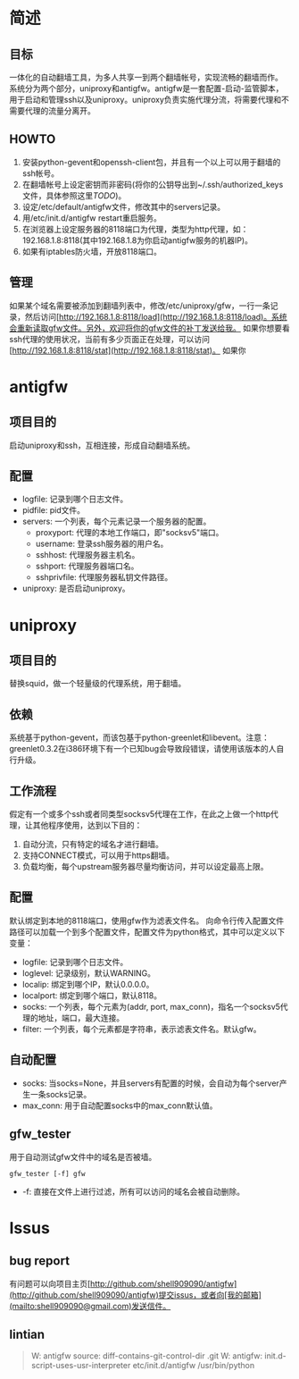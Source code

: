 # 简述 #

## 目标 ##
一体化的自动翻墙工具，为多人共享一到两个翻墙帐号，实现流畅的翻墙而作。
系统分为两个部分，uniproxy和antigfw。antigfw是一套配置-启动-监管脚本，用于启动和管理ssh以及uniproxy。uniproxy负责实施代理分流，将需要代理和不需要代理的流量分离开。

## HOWTO ##

1. 安装python-gevent和openssh-client包，并且有一个以上可以用于翻墙的ssh帐号。
2. 在翻墙帐号上设定密钥而非密码(将你的公钥导出到~/.ssh/authorized_keys文件，具体参照这里*TODO*)。
3. 设定/etc/default/antigfw文件，修改其中的servers记录。
4. 用/etc/init.d/antigfw restart重启服务。
5. 在浏览器上设定服务器的8118端口为代理，类型为http代理，如：192.168.1.8:8118(其中192.168.1.8为你启动antigfw服务的机器IP)。
6. 如果有iptables防火墙，开放8118端口。

## 管理 ##
如果某个域名需要被添加到翻墙列表中，修改/etc/uniproxy/gfw，一行一条记录，然后访问[http://192.168.1.8:8118/load](http://192.168.1.8:8118/load)。系统会重新读取gfw文件。另外，欢迎将你的gfw文件的补丁发送给我。
如果你想要看ssh代理的使用状况，当前有多少页面正在处理，可以访问[http://192.168.1.8:8118/stat](http://192.168.1.8:8118/stat)。
如果你

# antigfw #

## 项目目的 ##
启动uniproxy和ssh，互相连接，形成自动翻墙系统。

## 配置 ##

* logfile: 记录到哪个日志文件。
* pidfile: pid文件。
* servers: 一个列表，每个元素记录一个服务器的配置。
  * proxyport: 代理的本地工作端口，即"socksv5"端口。
  * username: 登录ssh服务器的用户名。
  * sshhost: 代理服务器主机名。
  * sshport: 代理服务器端口名。
  * sshprivfile: 代理服务器私钥文件路径。
* uniproxy: 是否启动uniproxy。

# uniproxy #

## 项目目的 ##
替换squid，做一个轻量级的代理系统，用于翻墙。

## 依赖 ##
系统基于python-gevent，而该包基于python-greenlet和libevent。注意：greenlet0.3.2在i386环境下有一个已知bug会导致段错误，请使用该版本的人自行升级。

## 工作流程 ##
假定有一个或多个ssh或者同类型socksv5代理在工作，在此之上做一个http代理，让其他程序使用，达到以下目的：

1. 自动分流，只有特定的域名才进行翻墙。
2. 支持CONNECT模式，可以用于https翻墙。
3. 负载均衡，每个upstream服务器尽量均衡访问，并可以设定最高上限。

## 配置 ##
默认绑定到本地的8118端口，使用gfw作为滤表文件名。
向命令行传入配置文件路径可以加载一个到多个配置文件，配置文件为python格式，其中可以定义以下变量：

* logfile: 记录到哪个日志文件。
* loglevel: 记录级别，默认WARNING。
* localip: 绑定到哪个IP，默认0.0.0.0。
* localport: 绑定到哪个端口，默认8118。
* socks: 一个列表，每个元素为(addr, port, max_conn)，指名一个socksv5代理的地址，端口，最大连接。
* filter: 一个列表，每个元素都是字符串，表示滤表文件名。默认gfw。

## 自动配置 ##

* socks: 当socks=None，并且servers有配置的时候，会自动为每个server产生一条socks记录。
* max\_conn: 用于自动配置socks中的max\_conn默认值。

## gfw_tester ##
用于自动测试gfw文件中的域名是否被墙。

	gfw_tester [-f] gfw

* -f: 直接在文件上进行过滤，所有可以访问的域名会被自动删除。

# Issus #

## bug report ##
有问题可以向项目主页[http://github.com/shell909090/antigfw](http://github.com/shell909090/antigfw)提交issus，或者向[我的邮箱](mailto:shell909090@gmail.com)发送信件。

## lintian ##
> W: antigfw source: diff-contains-git-control-dir .git
> W: antigfw: init.d-script-uses-usr-interpreter etc/init.d/antigfw /usr/bin/python
